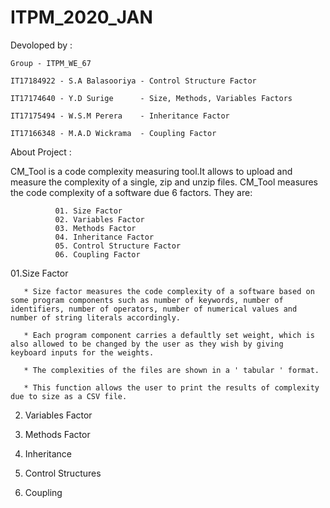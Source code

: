 # ITPM_2020_JAN

Devoloped by :

    Group - ITPM_WE_67

    IT17184922 - S.A Balasooriya - Control Structure Factor

    IT17174640 - Y.D Surige      - Size, Methods, Variables Factors

    IT17175494 - W.S.M Perera    - Inheritance Factor

    IT17166348 - M.A.D Wickrama  - Coupling Factor

About Project :

CM_Tool is a code complexity measuring tool.It allows to upload and measure the complexity of a single, zip and unzip files. CM_Tool measures the code complexity of a software due 6 factors. They are:

              01. Size Factor
              02. Variables Factor
              03. Methods Factor
              04. Inheritance Factor
              05. Control Structure Factor
              06. Coupling Factor
              
01.Size Factor

       * Size factor measures the code complexity of a software based on some program components such as number of keywords, number of   identifiers, number of operators, number of numerical values and number of string literals accordingly.
        
       * Each program component carries a defaultly set weight, which is also allowed to be changed by the user as they wish by giving   keyboard inputs for the weights.
       
       * The complexities of the files are shown in a ' tabular ' format.
       
       * This function allows the user to print the results of complexity due to size as a CSV file.

02. Variables Factor

03. Methods Factor

04. Inheritance

05. Control Structures

06. Coupling
              


